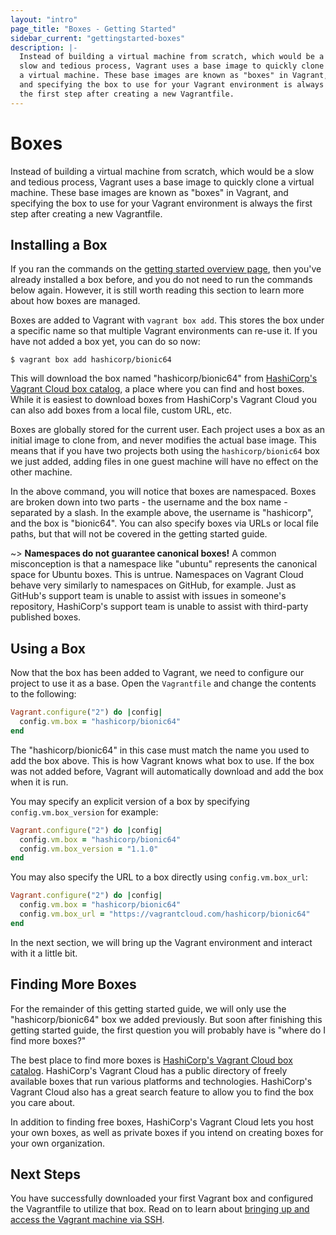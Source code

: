 ```yaml
---
layout: "intro"
page_title: "Boxes - Getting Started"
sidebar_current: "gettingstarted-boxes"
description: |-
  Instead of building a virtual machine from scratch, which would be a
  slow and tedious process, Vagrant uses a base image to quickly clone
  a virtual machine. These base images are known as "boxes" in Vagrant,
  and specifying the box to use for your Vagrant environment is always
  the first step after creating a new Vagrantfile.
---
```


# Boxes

Instead of building a virtual machine from scratch, which would be a
slow and tedious process, Vagrant uses a base image to quickly clone
a virtual machine. These base images are known as "boxes" in Vagrant,
and specifying the box to use for your Vagrant environment is always
the first step after creating a new Vagrantfile.

## Installing a Box

If you ran the commands on the [getting started overview page](/intro/getting-started/),
then you've already installed a box before, and you do not need to run
the commands below again. However, it is still worth reading this section
to learn more about how boxes are managed.

Boxes are added to Vagrant with `vagrant box add`. This stores the box
under a specific name so that multiple Vagrant environments can re-use it.
If you have not added a box yet, you can do so now:

```
$ vagrant box add hashicorp/bionic64
```

This will download the box named "hashicorp/bionic64" from
[HashiCorp's Vagrant Cloud box catalog](https://vagrantcloud.com/boxes/search), a place where you can find
and host boxes. While it is easiest to download boxes from HashiCorp's Vagrant Cloud
you can also add boxes from a local file, custom URL, etc.

Boxes are globally stored for the current user. Each project uses a box
as an initial image to clone from, and never modifies the actual base
image. This means that if you have two projects both using the `hashicorp/bionic64`
box we just added, adding files in one guest machine will have no effect
on the other machine.

In the above command, you will notice that boxes are namespaced. Boxes are
broken down into two parts - the username and the box name - separated by a
slash. In the example above, the username is "hashicorp", and the box is
"bionic64". You can also specify boxes via URLs or local file paths, but that
will not be covered in the getting started guide.

~> **Namespaces do not guarantee canonical boxes!** A common misconception is
that a namespace like "ubuntu" represents the canonical space for Ubuntu boxes.
This is untrue. Namespaces on Vagrant Cloud behave very similarly to namespaces on
GitHub, for example. Just as GitHub's support team is unable to assist with
issues in someone's repository, HashiCorp's support team is unable to assist
with third-party published boxes.

## Using a Box

Now that the box has been added to Vagrant, we need to configure our
project to use it as a base. Open the `Vagrantfile` and change the
contents to the following:

```ruby
Vagrant.configure("2") do |config|
  config.vm.box = "hashicorp/bionic64"
end
```

The "hashicorp/bionic64" in this case must match the name you used to add
the box above. This is how Vagrant knows what box to use. If the box was not
added before, Vagrant will automatically download and add the box when it is
run.

You may specify an explicit version of a box by specifying `config.vm.box_version`
for example:

```ruby
Vagrant.configure("2") do |config|
  config.vm.box = "hashicorp/bionic64"
  config.vm.box_version = "1.1.0"
end
```

You may also specify the URL to a box directly using `config.vm.box_url`:

```ruby
Vagrant.configure("2") do |config|
  config.vm.box = "hashicorp/bionic64"
  config.vm.box_url = "https://vagrantcloud.com/hashicorp/bionic64"
end
```

In the next section, we will bring up the Vagrant environment and interact
with it a little bit.

## Finding More Boxes

For the remainder of this getting started guide, we will only use the
"hashicorp/bionic64" box we added previously. But soon after finishing
this getting started guide, the first question you will probably have is
"where do I find more boxes?"

The best place to find more boxes is [HashiCorp's Vagrant Cloud box catalog](https://vagrantcloud.com/boxes/search).
HashiCorp's Vagrant Cloud has a public directory of freely available boxes that
run various platforms and technologies. HashiCorp's Vagrant Cloud also has a great search
feature to allow you to find the box you care about.

In addition to finding free boxes, HashiCorp's Vagrant Cloud lets you host your own
boxes, as well as private boxes if you intend on creating boxes for your
own organization.

## Next Steps

You have successfully downloaded your first Vagrant box and configured the
Vagrantfile to utilize that box. Read on to learn about [bringing up and access
the Vagrant machine via SSH](/intro/getting-started/up.html).
